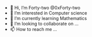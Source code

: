 - 👋 Hi, I’m Forty-two @0xForty-two
- 👀 I’m interested in Computer science
- 🌱 I’m currently learning Mathematics
- 💞️ I’m looking to collaborate on ...
- 📫 How to reach me ...

<!---
0xForty-two/0xForty-two is a ✨ special ✨ repository because its `README.md` (this file) appears on your GitHub profile.
You can click the Preview link to take a look at your changes.
--->
